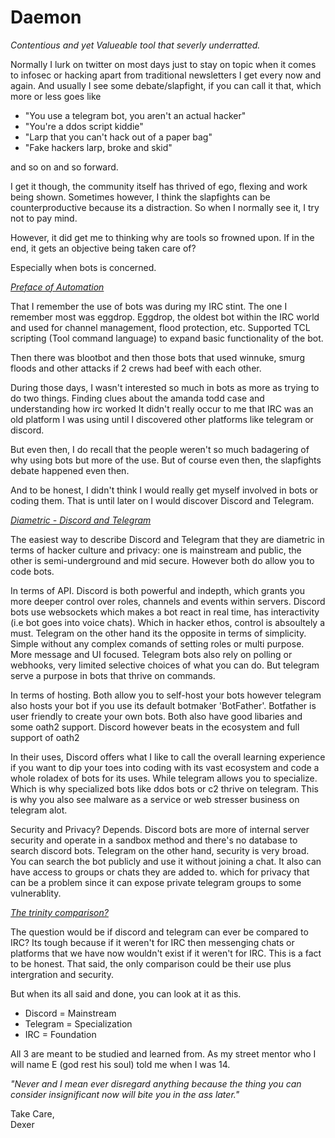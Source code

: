 # Daemon
_Contentious and yet Valueable tool that severly underratted._ 

Normally I lurk on twitter on most days just to stay on topic when it comes to infosec or hacking apart from traditional newsletters I get every now and again. 
And usually I see some debate/slapfight, if you can call it that, which more or less goes like

- "You use a telegram bot, you aren't an actual hacker"
- "You're a ddos script kiddie"
- "Larp that you can't hack out of a paper bag"
- "Fake hackers larp, broke and skid"

and so on and so forward. 

I get it though, the community itself has thrived of ego, flexing and work being shown. Sometimes however, I think the slapfights can be counterproductive 
because its a distraction. So when I normally see it, I try not to pay mind. 

However, it did get me to thinking why are tools so frowned upon. If in the end, it gets an objective being taken care of? 

Especially when bots is concerned. 

<ins>_Preface of Automation_</ins>

That I remember the use of bots was during my IRC stint. The one I remember most was eggdrop. Eggdrop, the oldest bot within the IRC world and used for channel
management, flood protection, etc. Supported TCL scripting (Tool command language) to expand basic functionality of the bot. 

Then there was blootbot and then those bots that used winnuke, smurg floods and other attacks if 2 crews had beef with each other. 

During those days, I wasn't interested so much in bots as more as trying to do two things. Finding clues about the amanda todd case and understanding how irc worked
It didn't really occur to me that IRC was an old platform I was using until I discovered other platforms like telegram or discord. 

But even then, I do recall that the people weren't so much badagering of why using bots but more of the use. But of course even then, the slapfights debate happened
even then. 

And to be honest, I didn't think I would really get myself involved in bots or coding them. That is until later on I would discover Discord and Telegram. 

<ins>_Diametric - Discord and Telegram_</ins>

The easiest way to describe Discord and Telegram that they are diametric in terms of hacker culture and privacy: one is mainstream and public, the other 
is semi-underground and mid secure. However both do allow you to code bots. 

In terms of API. Discord is both powerful and indepth, which grants you more deeper control over roles, channels and events within servers. Discord bots use 
websockets which makes a bot react in real time, has interactivity (i.e bot goes into voice chats). Which in hacker ethos, control is absoultely a must. 
Telegram on the other hand its the opposite in terms of simplicity. Simple without any complex comands of setting roles or multi purpose. More message and UI 
focused. Telegram bots also rely on polling or webhooks, very limited selective choices of what you can do. But telegram serve a purpose in bots that thrive
on commands. 

In terms of hosting. Both allow you to self-host your bots however telegram also hosts your bot if you use its default botmaker 'BotFather'. Botfather is user 
friendly to create your own bots. Both also have good libaries and some oath2 support. Discord however beats in the ecosystem and full support of oath2 

In their uses, Discord offers what I like to call the overall learning experience if you want to dip your toes into coding with its vast ecosystem and code a 
whole roladex of bots for its uses. While telegram allows you to specialize. Which is why specialized bots like ddos bots or c2 thrive on telegram. This is why 
you also see malware as a service or web stresser business on telegram alot.

Security and Privacy? Depends. Discord bots are more of internal server security and operate in a sandbox method and there's no database to search discord bots. 
Telegram on the other hand, security is very broad. You can search the bot publicly and use it without joining a chat. It also can have access to groups or chats 
they are added to. which for privacy that can be a problem since it can expose private telegram groups to some vulnerablity. 

<ins>_The trinity comparison?_</ins>

The question would be if discord and telegram can ever be compared to IRC? Its tough because if it weren't for IRC then messenging chats or platforms that we have
now wouldn't exist if it weren't for IRC. This is a fact to be honest. That said, the only comparison could be their use plus intergration and security.

But when its all said and done, you can look at it as this. 

- Discord = Mainstream 
- Telegram = Specialization 
- IRC = Foundation 

All 3 are meant to be studied and learned from. As my street mentor who I will name E (god rest his soul) told me when I was 14. 

*"Never and I mean ever disregard anything because the thing you can consider insignificant now will bite you in the ass later."* 

Take Care, <br>
Dexer



